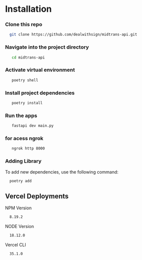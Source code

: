 # Installation

### Clone this repo

```bash
  git clone https://github.com/dealwithsign/midtrans-api.git
```

### Navigate into the project directory

```bash
   cd midtrans-api
```

### Activate virtual environment

```bash
   poetry shell
```

### Install project dependencies

```bash
   poetry install

```

### Run the apps

```bash
   fastapi dev main.py

```

### for acess ngrok

```bash
   ngrok http 8000

```

### Adding Library

To add new dependencies, use the following command:

```bash
  poetry add

```

## Vercel Deployments

NPM Version

```bash
  8.19.2

```

NODE Version

```bash
  18.12.0
```

Vercel CLI

```bash
  35.1.0
```
